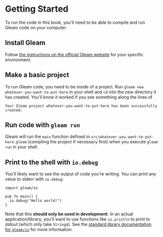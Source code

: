 # Getting Started

To run the code in this book, you'll need to be able to compile and run Gleam
code on your computer.

## Install Gleam

Follow [the instructions on
the official Gleam website](https://gleam.run/getting-started/installing/) for your specific
environment.

## Make a basic project

To run Gleam code, you need to be inside of a project. Run `gleam new whatever-you-want-to-put-here` in your shell and `cd` into the new directory it
has created. You'll know it worked if you see something along the lines of

```
Your Gleam project whatever-you-want-to-put-here has been successfully created.
```

## Run code with `gleam run`

Gleam will run the `main` function defined in
`src/whatever-you-want-to-put-here.gleam` (compiling the project if necessary
first) when you execute `gleam run` in your shell.

## Print to the shell with `io.debug`

You'll likely want to see the output of code you're writing. You can print any
value to stderr with `io.debug`:

```
import gleam/io

pub fn main() {
  io.debug("Hello world!")
}
```

<div class="warning">

Note that this **should only be used in development**. In an actual
application/library, you'll want to use functions like `io.println` to print to
stdout (which only take `String`s). See the [standard library documentation for
`gleam/io`](https://hexdocs.pm/gleam_stdlib/gleam/io.html) for more information.

</div>
